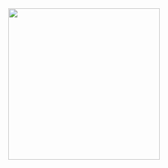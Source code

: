 <div  align="center">  
   <img src="https://voidtech.cn/i/2022/11/28/p8vlqt.png" width = "300" height = "300" align=center />
</div>
